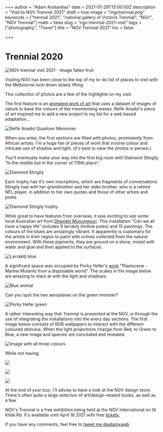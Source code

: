 +++
author = "Adam Kostarelas"
date = 2021-01-29T13:00:00Z
description = "Visit to NGV Trennial 2021"
draft = true
image = "/ngvtrennial.png"
keywords = ["trennial 2021", "national gallery of Victoria Trennial", "NGV", "NGV Trennial"]
math = false
slug = "ngv-trennial-2021-visit"
tags = ["photography", "Travel"]
title = "NGV Trennial 2021"
toc = false

+++
# Trennial 2020

![NGV trennial visit 2021 - Image fallen fruit](/uploads/ngvtrennial.png "Fallen fruit - Hero image")

Visiting NGV has been close to the top of my to-do list of places to visit with the Melbourne lock-down slowly lifting.

This collection of photos are a few of the highlights on my visit.

The first feature is an [animated work of art](https://youtu.be/oFsjVtmnbS0 "youtube video") that uses a dataset of images of nature to base the colours of the mesmerising waves. Refik Anadol's piece of art inspired me to add a new project to my list for a web based adaptation...

![Refik Anadol Quantum Memories](/uploads/_dsf2414.jpg "Quantum Memorie")

When you enter, the first sections are filled with photos, prominently from African artists. I'm a huge fan of pieces of work that involve colour and intricate use of shadow and light. (it's best to view the photos in person.)

You'll eventually make your way into the first big room with Diamond Stingily "In the middle but in the corner of 176th place".

![Diamond Stingily](/uploads/_dsf2345.jpg "In the Middle but in the corner of 176th place")

Each trophy has it's own inscriptions, which are fragments of conversations Stingily had with her grandmother and her older brother, who is a retired NFL player, in addition to her own quotes and those of other artists and poets.

![Diamond Stingily trophy](/uploads/_dsf2347.jpg "YOu can't get there on your own but you want to imagine you can")

While great to have features from overseas, it was exciting to see some local Australian art from [Dhambit Mununggurr](https://www.ngv.vic.gov.au/exhibition/triennial-2020/#DhambitMununggurr "NGV exhibit info"). This installation "Can we all have a happy life" includes 9  larrakitj (hollow poles) and 15 paintings. The colours of the blues are amazingly vibrant. It apparently is customary for the artists in their region to paint with ochres collected from the natural environment. With these pigments, they are ground on a stone, mixed with water and glue and then applied to the surfaces.

![Larrakitj blue](/uploads/_dsf2356.jpg "Dhambit Mununggurr blue Larrakitj")

A significant space was occupied by Porky Hefer's [work](https://youtu.be/PZvrdD_wW78 "youtube interview") "Plastocene - Marine Mutants from a disposable world". The scales in the image below are amazing to stare at with the light and shadows.

![Blue animal](/uploads/_dsf2395.jpg "Porky Hefer cotton bud")

Can you spot the two aeroplanes on the green monster?

![](/uploads/_dsf2405.jpg "Porky Hefer green")

A rather interesting way that Trennial is presented at the NGV, is through the use of integrating the installations into the every day sections. The first image below consists of RGB wallpapers to interact with the different coloured stimulus. When the light projections change from Red, to Green to Blue, a new image and species are concealed and revealed.

![Image with all three colours](/uploads/_dsf2535.jpg "Carnovsky")

While not having

![](/uploads/wall.gif)

![](/uploads/_dsf2577.jpg)

![](/uploads/_dsf2579.jpg)

At the end of your tour, I'll advise to have a look at the NGV design store. There's often quite a large selection of art/design-related books, as well as a few

NGV's Trennial is a free exhibition being held at the NGV International on St Kilda Rd. It's available until April 18 2021 with free [tickets](https://www.ngv.vic.gov.au/exhibition/triennial-2020/ "Trennial tickets").

If you have any comments, feel free to [tweet me @adamxweb](https://twitter.com/AdamXweb "Twitter link")
